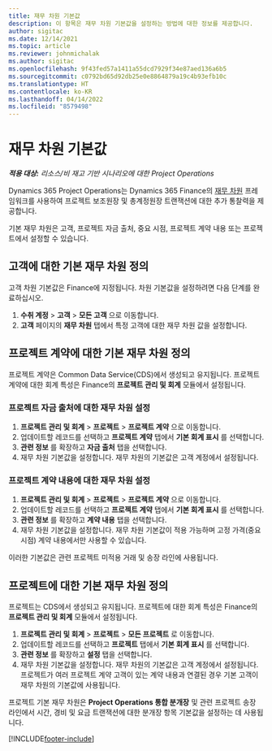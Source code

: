 ```yaml
---
title: 재무 차원 기본값
description: 이 항목은 재무 차원 기본값을 설정하는 방법에 대한 정보를 제공합니다.
author: sigitac
ms.date: 12/14/2021
ms.topic: article
ms.reviewer: johnmichalak
ms.author: sigitac
ms.openlocfilehash: 9f43fed57a1411a55dcd7929f34e87aed136a6b5
ms.sourcegitcommit: c0792bd65d92db25e0e8864879a19c4b93efb10c
ms.translationtype: HT
ms.contentlocale: ko-KR
ms.lasthandoff: 04/14/2022
ms.locfileid: "8579498"
---
```

# <a name="financial-dimension-defaults"></a>재무 차원 기본값

_**적용 대상:** 리소스/비 재고 기반 시나리오에 대한 Project Operations_



Dynamics 365 Project Operations는 Dynamics 365 Finance의 [재무 차원](/dynamics365/finance/general-ledger/financial-dimensions) 프레임워크를 사용하여 프로젝트 보조원장 및 총계정원장 트랜잭션에 대한 추가 통찰력을 제공합니다.

기본 재무 차원은 고객, 프로젝트 자금 출처, 중요 시점, 프로젝트 계약 내용 또는 프로젝트에서 설정할 수 있습니다.

## <a name="define-default-financial-dimensions-for-a-customer"></a>고객에 대한 기본 재무 차원 정의

고객 차원 기본값은 Finance에 지정됩니다. 차원 기본값을 설정하려면 다음 단계를 완료하십시오.

1. **수취 계정** > **고객** > **모든 고객** 으로 이동합니다.
2. **고객** 페이지의 **재무 차원** 탭에서 특정 고객에 대한 재무 차원 값을 설정합니다.

## <a name="define-default-financial-dimensions-for-project-contracts"></a>프로젝트 계약에 대한 기본 재무 차원 정의

프로젝트 계약은 Common Data Service(CDS)에서 생성되고 유지됩니다. 프로젝트 계약에 대한 회계 특성은 Finance의 **프로젝트 관리 및 회계** 모듈에서 설정됩니다.

### <a name="set-financial-dimensions-for-a-project-funding-source"></a>프로젝트 자금 출처에 대한 재무 차원 설정

1. **프로젝트 관리 및 회계** > **프로젝트** > **프로젝트 계약** 으로 이동합니다.
2. 업데이트할 레코드를 선택하고 **프로젝트 계약** 탭에서 **기본 회계 표시** 를 선택합니다.
3. **관련 정보** 를 확장하고 **자금 출처** 탭을 선택합니다.
4. 재무 차원 기본값을 설정합니다. 재무 차원의 기본값은 고객 계정에서 설정됩니다.

### <a name="set-financial-dimensions-for-a-project-contract-line"></a>프로젝트 계약 내용에 대한 재무 차원 설정

1. **프로젝트 관리 및 회계** > **프로젝트** > **프로젝트 계약** 으로 이동합니다.
2. 업데이트할 레코드를 선택하고 **프로젝트 계약** 탭에서 **기본 회계 표시** 를 선택합니다.
3. **관련 정보** 를 확장하고 **계약 내용** 탭을 선택합니다.
4. 재무 차원 기본값을 설정합니다. 재무 차원 기본값이 적용 가능하며 고정 가격(중요 시점) 계약 내용에서만 사용할 수 있습니다.

이러한 기본값은 관련 프로젝트 미적용 거래 및 송장 라인에 사용됩니다.

## <a name="define-default-financial-dimensions-for-projects"></a>프로젝트에 대한 기본 재무 차원 정의

프로젝트는 CDS에서 생성되고 유지됩니다. 프로젝트에 대한 회계 특성은 Finance의 **프로젝트 관리 및 회계** 모듈에서 설정됩니다.

1. **프로젝트 관리 및 회계** > **프로젝트** > **모든 프로젝트** 로 이동합니다.
2. 업데이트할 레코드를 선택하고 **프로젝트** 탭에서 **기본 회계 표시** 를 선택합니다.
3. **관련 정보** 를 확장하고 **설정** 탭을 선택합니다.
4. 재무 차원 기본값을 설정합니다. 재무 차원의 기본값은 고객 계정에서 설정됩니다. 프로젝트가 여러 프로젝트 계약 고객이 있는 계약 내용과 연결된 경우 기본 고객이 재무 차원의 기본값에 사용됩니다.

프로젝트 기본 재무 차원은 **Project Operations 통합 분개장** 및 관련 프로젝트 송장 라인에서 시간, 경비 및 요금 트랜잭션에 대한 분개장 항목 기본값을 설정하는 데 사용됩니다.

[!INCLUDE[footer-include](../includes/footer-banner.md)]
